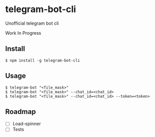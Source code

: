 # telegram-bot-cli

Unofficial telegram bot cli

Work In Progress

## Install

```
$ npm install -g telegram-bot-cli
```

## Usage

```
$ telegram-bot "<file_mask>"
$ telegram-bot "<file_mask>" --chat_id=<chat_id>
$ telegram-bot "<file_mask>" --chat_id=<chat_id> --token=<token>
```

## Roadmap

- [ ] Load-spinner
- [ ] Tests
